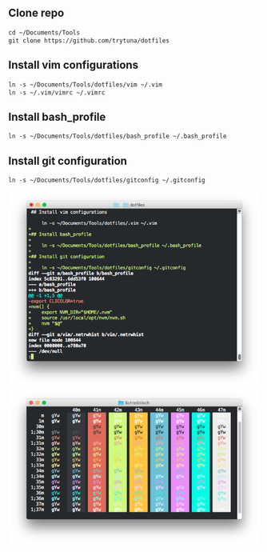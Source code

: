 ## Clone repo
    
    cd ~/Documents/Tools
    git clone https://github.com/trytuna/dotfiles

## Install vim configurations

    ln -s ~/Documents/Tools/dotfiles/vim ~/.vim
    ln -s ~/.vim/vimrc ~/.vimrc

## Install bash_profile

    ln -s ~/Documents/Tools/dotfiles/bash_profile ~/.bash_profile

## Install git configuration

    ln -s ~/Documents/Tools/dotfiles/gitconfig ~/.gitconfig


![](https://raw.githubusercontent.com/captaintuna/dotfiles/master/images/git-diff.png)
![](https://raw.githubusercontent.com/captaintuna/dotfiles/master/images/terminal-colors.png)
